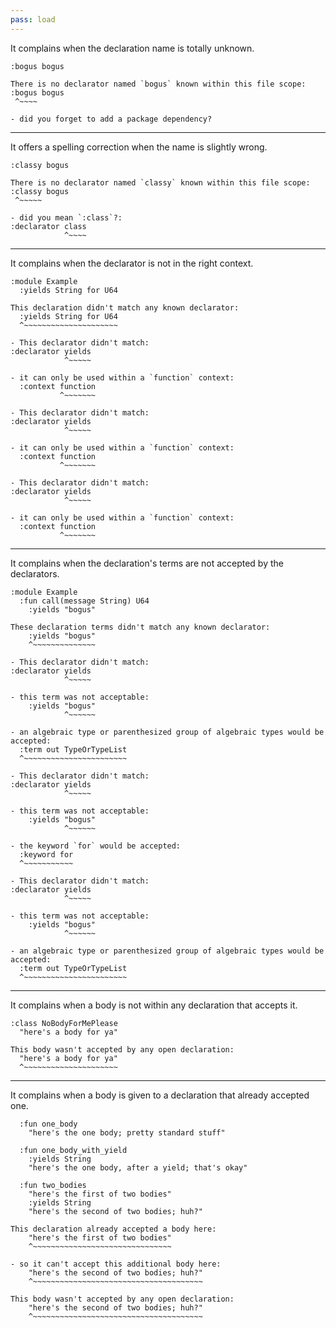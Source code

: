 ```yaml
---
pass: load
---
```


It complains when the declaration name is totally unknown.

```savi
:bogus bogus
```
```error
There is no declarator named `bogus` known within this file scope:
:bogus bogus
 ^~~~~

- did you forget to add a package dependency?
```

---

It offers a spelling correction when the name is slightly wrong.

```savi
:classy bogus
```
```error
There is no declarator named `classy` known within this file scope:
:classy bogus
 ^~~~~~

- did you mean `:class`?:
:declarator class
            ^~~~~
```

---

It complains when the declarator is not in the right context.

```savi
:module Example
  :yields String for U64
```
```error
This declaration didn't match any known declarator:
  :yields String for U64
  ^~~~~~~~~~~~~~~~~~~~~~

- This declarator didn't match:
:declarator yields
            ^~~~~~

- it can only be used within a `function` context:
  :context function
           ^~~~~~~~

- This declarator didn't match:
:declarator yields
            ^~~~~~

- it can only be used within a `function` context:
  :context function
           ^~~~~~~~

- This declarator didn't match:
:declarator yields
            ^~~~~~

- it can only be used within a `function` context:
  :context function
           ^~~~~~~~
```

---

It complains when the declaration's terms are not accepted by the declarators.

```savi
:module Example
  :fun call(message String) U64
    :yields "bogus"
```
```error
These declaration terms didn't match any known declarator:
    :yields "bogus"
    ^~~~~~~~~~~~~~~

- This declarator didn't match:
:declarator yields
            ^~~~~~

- this term was not acceptable:
    :yields "bogus"
            ^~~~~~~

- an algebraic type or parenthesized group of algebraic types would be accepted:
  :term out TypeOrTypeList
  ^~~~~~~~~~~~~~~~~~~~~~~~

- This declarator didn't match:
:declarator yields
            ^~~~~~

- this term was not acceptable:
    :yields "bogus"
            ^~~~~~~

- the keyword `for` would be accepted:
  :keyword for
  ^~~~~~~~~~~~

- This declarator didn't match:
:declarator yields
            ^~~~~~

- this term was not acceptable:
    :yields "bogus"
            ^~~~~~~

- an algebraic type or parenthesized group of algebraic types would be accepted:
  :term out TypeOrTypeList
  ^~~~~~~~~~~~~~~~~~~~~~~~
```

---

It complains when a body is not within any declaration that accepts it.

```savi
:class NoBodyForMePlease
  "here's a body for ya"
```
```error
This body wasn't accepted by any open declaration:
  "here's a body for ya"
  ^~~~~~~~~~~~~~~~~~~~~~
```

---

It complains when a body is given to a declaration that already accepted one.

```savi
  :fun one_body
    "here's the one body; pretty standard stuff"

  :fun one_body_with_yield
    :yields String
    "here's the one body, after a yield; that's okay"

  :fun two_bodies
    "here's the first of two bodies"
    :yields String
    "here's the second of two bodies; huh?"
```
```error
This declaration already accepted a body here:
    "here's the first of two bodies"
    ^~~~~~~~~~~~~~~~~~~~~~~~~~~~~~~~

- so it can't accept this additional body here:
    "here's the second of two bodies; huh?"
    ^~~~~~~~~~~~~~~~~~~~~~~~~~~~~~~~~~~~~~~
```
```error
This body wasn't accepted by any open declaration:
    "here's the second of two bodies; huh?"
    ^~~~~~~~~~~~~~~~~~~~~~~~~~~~~~~~~~~~~~~
```
